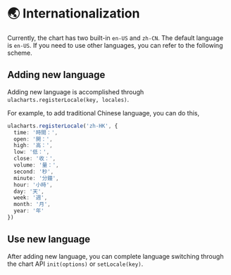# 🌏 Internationalization

Currently, the chart has two built-in `en-US` and `zh-CN`. The default language is `en-US`. If you need to use other languages, you can refer to the following scheme.

## Adding new language
Adding new language is accomplished through `ulacharts.registerLocale(key, locales)`.

For example, to add traditional Chinese language, you can do this,

```typescript
ulacharts.registerLocale('zh-HK', {
  time: '時間：',
  open: '開：',
  high: '高：',
  low: '低：',
  close: '收：',
  volume: '量：',
  second: '秒',
  minute: '分鐘',
  hour: '小時',
  day: '天',
  week: '週',
  month: '月',
  year: '年'
})
```

## Use new language
After adding new language, you can complete language switching through the chart API `init(options)` or `setLocale(key)`.
